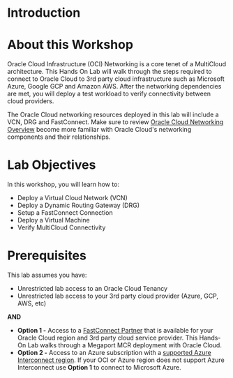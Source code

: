 # Introduction

# About this Workshop

Oracle Cloud Infrastructure (OCI) Networking is a core tenet of a MultiCloud architecture. This Hands On Lab will walk through the steps required to connect to Oracle Cloud to 3rd party cloud infrastructure such as Microsoft Azure, Google GCP and Amazon AWS. After the networking dependencies are met, you will deploy a test workload to verify connectivity between cloud providers.

The Oracle Cloud networking resources deployed in this lab will include a VCN, DRG and FastConnect. Make sure to review [Oracle Cloud Networking Overview](https://docs.cloud.oracle.com/iaas/Content/Network/Concepts/overview.htm) become more familiar with Oracle Cloud's networking components and their relationships.

# Lab Objectives

In this workshop, you will learn how to:

* Deploy a Virtual Cloud Network (VCN)
* Deploy a Dynamic Routing Gateway (DRG)
* Setup a FastConnect Connection
* Deploy a Virtual Machine
* Verify MultiCloud Connectivity

# Prerequisites

This lab assumes you have:

* Unrestricted lab access to an Oracle Cloud Tenancy
* Unrestricted lab access to your 3rd party cloud provider (Azure, GCP, AWS, etc)

**AND**

* **Option 1 -**  Access to a [FastConnect Partner](https://www.oracle.com/cloud/networking/fastconnect/providers/) that is available for your Oracle Cloud region and 3rd party cloud service provider. This Hands-On Lab walks through a Megaport MCR deployment with Oracle Cloud.
* **Option 2 -** Access to an Azure subscription with a [supported Azure Interconnect region](https://learn.microsoft.com/en-us/azure/virtual-machines/workloads/oracle/oracle-oci-overview#region-availability). If your OCI or Azure region does not support Azure Interconnect use **Option 1** to connect to Microsoft Azure.

